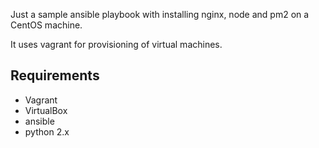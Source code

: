 Just a sample ansible playbook with installing nginx, node and pm2 on a CentOS machine.

It uses vagrant for provisioning of virtual machines.

## Requirements

* Vagrant
* VirtualBox
* ansible
* python 2.x

